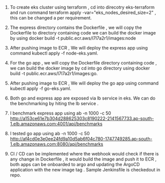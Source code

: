 1) To create eks cluster using terraform , cd into direcotry eks-terraform and run command 
terraform apply -var="eks_nodes_desired_size=2" , this can be changed a per requirement.

2) The express directory contains the Dockerfile ,  we will copy the Dockerfile to directory containing code  we can build the docker image by using  docker build -t public.ecr.aws/l7l7a2r1/images:node 

3) After pushing image to ECR , We will deploy the express app  using command kubectl apply -f node-eks.yaml.

4) For the go app , we will copy the Dockerfile directory containing code , we can build the docker image by 
cd into go directory using 
docker build -t public.ecr.aws/l7l7a2r1/images:go.

5) After pushing image to ECR  , We will deploy the go app  using command  kubectl apply -f go-eks.yaml.

6) Both go and express app are exposed via lb service in eks.  We can  do the benchmarking by hiting the lb service .

7) I benchmark express app using ab -n 1000 -c 50 http://a153ce61e7b304d288625303c8190222-2141567733.ap-south-1.elb.amazonaws.com:4001/api/benchmarks

8) I tested  go app using ab -n 1000 -c 50 http://af4cd0e3e0ee24fd9a10d5ab6f04c780-1747749285.ap-south-1.elb.amazonaws.com:8080/api/benchmarks

9) CI / CD can be implemented where the webhook would check if there is any change in Dockerfile , it would build the image and push it to ECR , both apps can be onboarded to argo and  updating the ArgoCD application with the new image tag . Sample Jenkinsfile is checkedout in repo.
   
   


    
  

